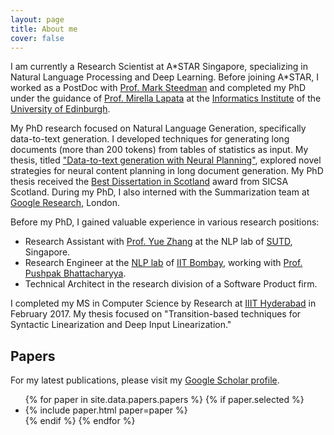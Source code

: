 ```yaml
---
layout: page
title: About me
cover: false
---
```


I am currently a Research Scientist at A\*STAR Singapore, specializing in Natural Language Processing and Deep Learning. Before joining A\*STAR, I worked as a PostDoc with [Prof. Mark Steedman](https://homepages.inf.ed.ac.uk/steedman/) and completed my PhD under the guidance of [Prof. Mirella Lapata](http://homepages.inf.ed.ac.uk/mlap/) at the [Informatics Institute](http://web.inf.ed.ac.uk/) of the [University of Edinburgh](https://www.ed.ac.uk/).

My PhD research focused on Natural Language Generation, specifically data-to-text generation. I developed techniques for generating long documents (more than 200 tokens) from tables of statistics as input. My thesis, titled ["Data-to-text generation with Neural Planning"](https://ratishsp.github.io/assets/pdf/inf_phd_thesis.pdf), explored novel strategies for neural content planning in long document generation. My PhD thesis received the [Best Dissertation in Scotland](https://www.sicsa.ac.uk/news/sicsa-conference-2022/) award from SICSA Scotland. During my PhD, I also interned with the Summarization team at [Google Research,](https://research.google/) London.

Before my PhD, I gained valuable experience in various research positions:
- Research Assistant with [Prof. Yue Zhang](https://frcchang.github.io/) at the NLP lab of [SUTD](http://www.sutd.edu.sg/), Singapore.
- Research Engineer at the [NLP lab](http://www.cfilt.iitb.ac.in/) of [IIT Bombay](http://www.iitb.ac.in/), working with [Prof. Pushpak Bhattacharyya](https://www.cse.iitb.ac.in/~pb/).
- Technical Architect in the research division of a Software Product firm.

I completed my MS in Computer Science by Research at [IIIT Hyderabad](https://www.iiit.ac.in/) in February 2017. My thesis focused on "Transition-based techniques for Syntactic Linearization and Deep Input Linearization."

## Papers
For my latest publications, please visit my [Google Scholar profile](https://scholar.google.co.in/citations?hl=en&user=FrB_UMIAAAAJ&view_op=list_works&sortby=pubdate).

<ul>
{% for paper in site.data.papers.papers %}
  {% if paper.selected %}
  <li>
  {% include paper.html paper=paper %}
  </li>
  {% endif %}
{% endfor %}
</ul>
